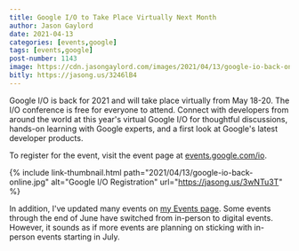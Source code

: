 ```yaml
---
title: Google I/O to Take Place Virtually Next Month
author: Jason Gaylord
date: 2021-04-13
categories: [events,google]
tags: [events,google]
post-number: 1143
image: https://cdn.jasongaylord.com/images/2021/04/13/google-io-back-online.jpg
bitly: https://jasong.us/3246lB4
---
```


Google I/O is back for 2021 and will take place virtually from May 18-20. The I/O conference is free for everyone to attend. Connect with developers from around the world at this year's virtual Google I/O for thoughtful discussions, hands-on learning with Google experts, and a first look at Google's latest developer products. 

To register for the event, visit the event page at [events.google.com/io](https://jasong.us/3wNTu3T).

{% include link-thumbnail.html path="2021/04/13/google-io-back-online.jpg" alt="Google I/O Registration" url="https://jasong.us/3wNTu3T" %}

In addition, I've updated many events on [my Events page](https://jasong.us/events). Some events through the end of June have switched from in-person to digital events. However, it sounds as if more events are planning on sticking with in-person events starting in July.